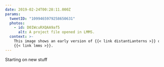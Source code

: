 ```yaml
---
date: 2019-02-24T00:28:11.000Z
params:
  tweetID: "1099465979258650631"
  photos:
    - id: D0IWcuRXQAA9af5
      alt: A project file opened in LMMS.
  context: >-
    This image shows an early version of {{< link distantLanterns >}} opened in
    {{< link lmms >}}.
---
```


Starting on new stuff
